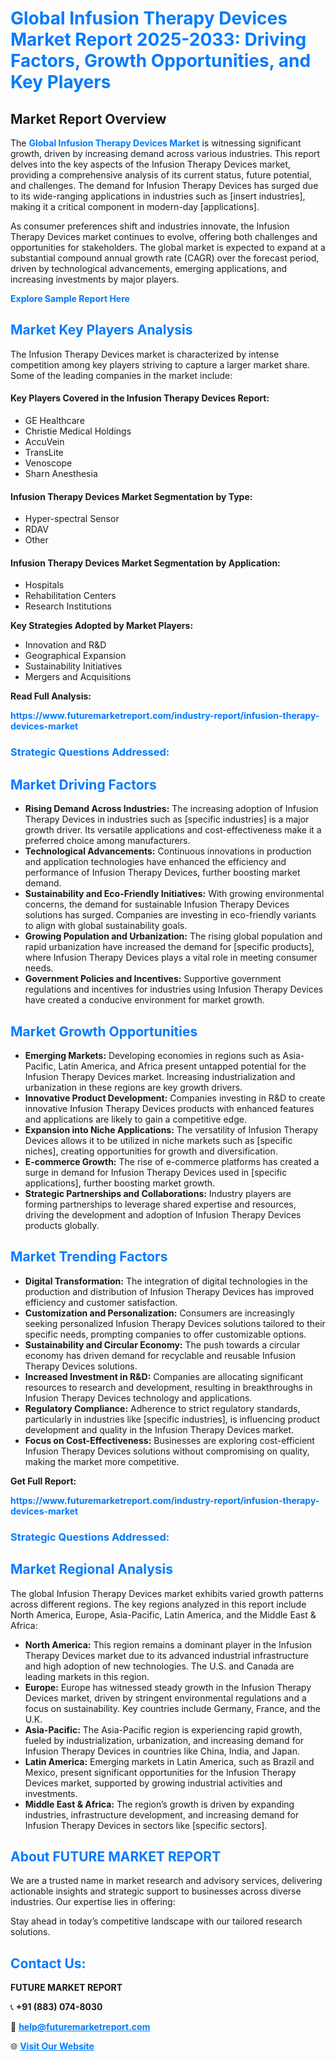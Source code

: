 <h1 style="color: #007BFF;">Global Infusion Therapy Devices Market Report 2025-2033: Driving Factors, Growth Opportunities, and Key Players</h1>

<section id="overview">
<h2>Market Report Overview</h2>
<p>The <a href="https://www.futuremarketreport.com/industry-report/infusion-therapy-devices-market" style="color: #007BFF; text-decoration: none;"><strong>Global Infusion Therapy Devices Market</strong></a> is witnessing significant growth, driven by increasing demand across various industries. This report delves into the key aspects of the Infusion Therapy Devices market, providing a comprehensive analysis of its current status, future potential, and challenges. The demand for Infusion Therapy Devices has surged due to its wide-ranging applications in industries such as [insert industries], making it a critical component in modern-day [applications].</p>
<p>As consumer preferences shift and industries innovate, the Infusion Therapy Devices market continues to evolve, offering both challenges and opportunities for stakeholders. The global market is expected to expand at a substantial compound annual growth rate (CAGR) over the forecast period, driven by technological advancements, emerging applications, and increasing investments by major players.</p>
</section>

<section id="overview">
<p><a href="https://www.futuremarketreport.com/request-sample/reportId=33668" style="color: #007BFF; text-decoration: none;"><strong>Explore Sample Report Here</strong></a></p>
</section>

<section id="key-players">
<h2 style="color: #007BFF;">Market Key Players Analysis</h2>
<p>The Infusion Therapy Devices market is characterized by intense competition among key players striving to capture a larger market share. Some of the leading companies in the market include:</p>
<h4>Key Players Covered in the Infusion Therapy Devices Report:</h4>
<ul><li>GE Healthcare</li><li>Christie Medical Holdings</li><li>AccuVein</li><li>TransLite</li><li>Venoscope</li><li>Sharn Anesthesia</li></ul>
<h4>Infusion Therapy Devices Market Segmentation by Type:</h4>
<ul><li>Hyper-spectral Sensor</li><li>RDAV</li><li>Other</li></ul>

<h4>Infusion Therapy Devices Market Segmentation by Application:</h4>
<ul><li>Hospitals</li><li>Rehabilitation Centers</li><li>Research Institutions</li></ul>
<p><strong>Key Strategies Adopted by Market Players:</strong></p>
<ul>
<li>Innovation and R&D</li>
<li>Geographical Expansion</li>
<li>Sustainability Initiatives</li>
<li>Mergers and Acquisitions</li>
</ul>
</section>

<section>
<p><strong>Read Full Analysis: </strong></p><a href="https://www.futuremarketreport.com/industry-report/infusion-therapy-devices-market" style="color: #007BFF; text-decoration: none;"><strong>https://www.futuremarketreport.com/industry-report/infusion-therapy-devices-market</strong></a>
<h3 style="color: #007BFF;">Strategic Questions Addressed:</h3>
</section>

<section id="driving-factors">
<h2 style="color: #007BFF;">Market Driving Factors</h2>
<ul>
<li><strong>Rising Demand Across Industries:</strong> The increasing adoption of Infusion Therapy Devices in industries such as [specific industries] is a major growth driver. Its versatile applications and cost-effectiveness make it a preferred choice among manufacturers.</li>
<li><strong>Technological Advancements:</strong> Continuous innovations in production and application technologies have enhanced the efficiency and performance of Infusion Therapy Devices, further boosting market demand.</li>
<li><strong>Sustainability and Eco-Friendly Initiatives:</strong> With growing environmental concerns, the demand for sustainable Infusion Therapy Devices solutions has surged. Companies are investing in eco-friendly variants to align with global sustainability goals.</li>
<li><strong>Growing Population and Urbanization:</strong> The rising global population and rapid urbanization have increased the demand for [specific products], where Infusion Therapy Devices plays a vital role in meeting consumer needs.</li>
<li><strong>Government Policies and Incentives:</strong> Supportive government regulations and incentives for industries using Infusion Therapy Devices have created a conducive environment for market growth.</li>
</ul>
</section>

<section id="growth-opportunities">
<h2 style="color: #007BFF;">Market Growth Opportunities</h2>
<ul>
<li><strong>Emerging Markets:</strong> Developing economies in regions such as Asia-Pacific, Latin America, and Africa present untapped potential for the Infusion Therapy Devices market. Increasing industrialization and urbanization in these regions are key growth drivers.</li>
<li><strong>Innovative Product Development:</strong> Companies investing in R&D to create innovative Infusion Therapy Devices products with enhanced features and applications are likely to gain a competitive edge.</li>
<li><strong>Expansion into Niche Applications:</strong> The versatility of Infusion Therapy Devices allows it to be utilized in niche markets such as [specific niches], creating opportunities for growth and diversification.</li>
<li><strong>E-commerce Growth:</strong> The rise of e-commerce platforms has created a surge in demand for Infusion Therapy Devices used in [specific applications], further boosting market growth.</li>
<li><strong>Strategic Partnerships and Collaborations:</strong> Industry players are forming partnerships to leverage shared expertise and resources, driving the development and adoption of Infusion Therapy Devices products globally.</li>
</ul>
</section>

<section id="trending-factors">
<h2 style="color: #007BFF;">Market Trending Factors</h2>
<ul>
<li><strong>Digital Transformation:</strong> The integration of digital technologies in the production and distribution of Infusion Therapy Devices has improved efficiency and customer satisfaction.</li>
<li><strong>Customization and Personalization:</strong> Consumers are increasingly seeking personalized Infusion Therapy Devices solutions tailored to their specific needs, prompting companies to offer customizable options.</li>
<li><strong>Sustainability and Circular Economy:</strong> The push towards a circular economy has driven demand for recyclable and reusable Infusion Therapy Devices solutions.</li>
<li><strong>Increased Investment in R&D:</strong> Companies are allocating significant resources to research and development, resulting in breakthroughs in Infusion Therapy Devices technology and applications.</li>
<li><strong>Regulatory Compliance:</strong> Adherence to strict regulatory standards, particularly in industries like [specific industries], is influencing product development and quality in the Infusion Therapy Devices market.</li>
<li><strong>Focus on Cost-Effectiveness:</strong> Businesses are exploring cost-efficient Infusion Therapy Devices solutions without compromising on quality, making the market more competitive.</li>
</ul>
</section>

<section>
<p><strong>Get Full Report: </strong></p><a href="https://www.futuremarketreport.com/industry-report/infusion-therapy-devices-market" style="color: #007BFF; text-decoration: none;"><strong>https://www.futuremarketreport.com/industry-report/infusion-therapy-devices-market</strong></a>
<h3 style="color: #007BFF;">Strategic Questions Addressed:</h3>
</section>


<section id="regional-analysis">
<h2 style="color: #007BFF;">Market Regional Analysis</h2>
<p>The global Infusion Therapy Devices market exhibits varied growth patterns across different regions. The key regions analyzed in this report include North America, Europe, Asia-Pacific, Latin America, and the Middle East & Africa:</p>
<ul>
<li><strong>North America:</strong> This region remains a dominant player in the Infusion Therapy Devices market due to its advanced industrial infrastructure and high adoption of new technologies. The U.S. and Canada are leading markets in this region.</li>
<li><strong>Europe:</strong> Europe has witnessed steady growth in the Infusion Therapy Devices market, driven by stringent environmental regulations and a focus on sustainability. Key countries include Germany, France, and the U.K.</li>
<li><strong>Asia-Pacific:</strong> The Asia-Pacific region is experiencing rapid growth, fueled by industrialization, urbanization, and increasing demand for Infusion Therapy Devices in countries like China, India, and Japan.</li>
<li><strong>Latin America:</strong> Emerging markets in Latin America, such as Brazil and Mexico, present significant opportunities for the Infusion Therapy Devices market, supported by growing industrial activities and investments.</li>
<li><strong>Middle East & Africa:</strong> The region’s growth is driven by expanding industries, infrastructure development, and increasing demand for Infusion Therapy Devices in sectors like [specific sectors].</li>
</ul>
</section>

<footer>
<h2 style="color: #007BFF;">About FUTURE MARKET REPORT</h2>
<p>We are a trusted name in market research and advisory services, delivering actionable insights and strategic support to businesses across diverse industries. Our expertise lies in offering:</p>

<p>Stay ahead in today’s competitive landscape with our tailored research solutions.</p>

<h2 style="color: #007BFF;">Contact Us:</h2>
<p><strong>FUTURE MARKET REPORT</strong></p>
<p>📞 <strong>+91 (883) 074-8030</strong></p>
<p>📧 <strong><a href="mailto:help@futuremarketreport.com" style="color: #007BFF;">help@futuremarketreport.com</a></strong></p>
<p>🌐 <strong><a href="https://www.futuremarketreport.com/" style="color: #007BFF;">Visit Our Website</a></strong></p>
</footer>